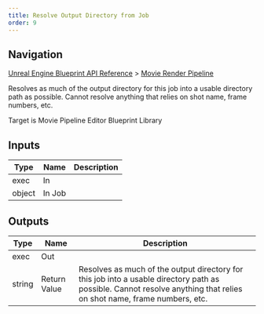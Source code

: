 ```yaml
---
title: Resolve Output Directory from Job
order: 9
---
```

## Navigation

[Unreal Engine Blueprint API Reference](https://dev.epicgames.com/documentation/en-us/unreal-engine/BlueprintAPI) > [Movie Render Pipeline](https://dev.epicgames.com/documentation/en-us/unreal-engine/BlueprintAPI/MovieRenderPipeline)

Resolves as much of the output directory for this job into a usable directory path as possible. Cannot resolve anything that relies on shot name, frame numbers, etc.

Target is Movie Pipeline Editor Blueprint Library

## Inputs

| Type | Name | Description |
| --- | --- | --- |
| exec | In |  |
| object | In Job |  |

## Outputs

| Type | Name | Description |
| --- | --- | --- |
| exec | Out |  |
| string | Return Value | Resolves as much of the output directory for this job into a usable directory path as possible. Cannot resolve anything that relies on shot name, frame numbers, etc. |

